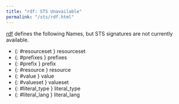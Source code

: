 ```yaml
---
title: "rdf: STS Unavailable"
permalink: "/sts/rdf.html"
---
```






[rdf](/cd/rdf)
defines the following Names, but STS signatures are not currently available.


 *  {: #resourceset } resourceset
 *  {: #prefixes } prefixes
 *  {: #prefix } prefix
 *  {: #resource } resource
 *  {: #value } value
 *  {: #valueset } valueset
 *  {: #literal_type } literal_type
 *  {: #literal_lang } literal_lang